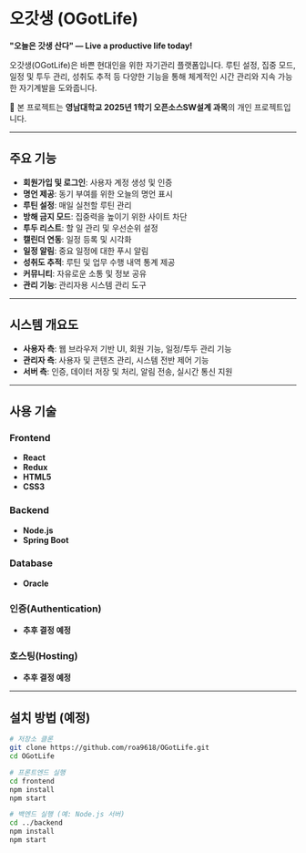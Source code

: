 # 오갓생 (OGotLife)

**"오늘은 갓생 산다" — Live a productive life today!**

오갓생(OGotLife)은 바쁜 현대인을 위한 자기관리 플랫폼입니다. 루틴 설정, 집중 모드, 일정 및 투두 관리, 성취도 추적 등 다양한 기능을 통해 체계적인 시간 관리와 지속 가능한 자기계발을 도와줍니다.

📌 본 프로젝트는 **영남대학교 2025년 1학기 오픈소스SW설계 과목**의 개인 프로젝트입니다. 

---

## 주요 기능

- **회원가입 및 로그인**: 사용자 계정 생성 및 인증
- **명언 제공**: 동기 부여를 위한 오늘의 명언 표시
- **루틴 설정**: 매일 실천할 루틴 관리
- **방해 금지 모드**: 집중력을 높이기 위한 사이트 차단
- **투두 리스트**: 할 일 관리 및 우선순위 설정
- **캘린더 연동**: 일정 등록 및 시각화
- **일정 알림**: 중요 일정에 대한 푸시 알림
- **성취도 추적**: 루틴 및 업무 수행 내역 통계 제공
- **커뮤니티**: 자유로운 소통 및 정보 공유
- **관리 기능**: 관리자용 시스템 관리 도구

---

## 시스템 개요도

- **사용자 측**: 웹 브라우저 기반 UI, 회원 기능, 일정/투두 관리 기능
- **관리자 측**: 사용자 및 콘텐츠 관리, 시스템 전반 제어 기능
- **서버 측**: 인증, 데이터 저장 및 처리, 알림 전송, 실시간 통신 지원

---

## 사용 기술

### Frontend
- **React**
- **Redux**
- **HTML5**
- **CSS3**

### Backend
- **Node.js**
- **Spring Boot**

### Database
- **Oracle**

### 인증(Authentication)
- **추후 결정 예정**

### 호스팅(Hosting)
- **추후 결정 예정**

---

## 설치 방법 (예정)

```bash
# 저장소 클론
git clone https://github.com/roa9618/OGotLife.git
cd OGotLife

# 프론트엔드 실행
cd frontend
npm install
npm start

# 백엔드 실행 (예: Node.js 서버)
cd ../backend
npm install
npm start
